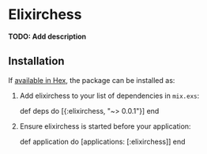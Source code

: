# Elixirchess

**TODO: Add description**

## Installation

If [available in Hex](https://hex.pm/docs/publish), the package can be installed as:

  1. Add elixirchess to your list of dependencies in `mix.exs`:

        def deps do
          [{:elixirchess, "~> 0.0.1"}]
        end

  2. Ensure elixirchess is started before your application:

        def application do
          [applications: [:elixirchess]]
        end

